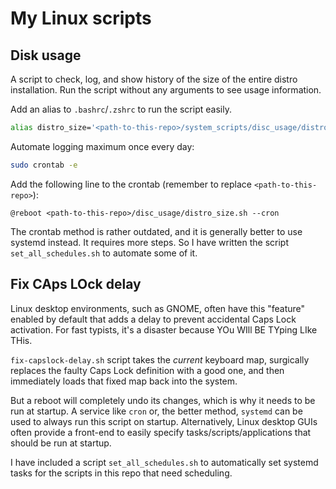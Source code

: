 # My Linux scripts

## Disk usage

A script to check, log, and show history of the size of the entire distro installation. Run the script without any arguments to see usage information.

Add an alias to `.bashrc`/`.zshrc` to run the script easily.

```bash
alias distro_size='<path-to-this-repo>/system_scripts/disc_usage/distro_size.sh'
```

Automate logging maximum once every day:

```bash
sudo crontab -e
```

Add the following line to the crontab (remember to replace `<path-to-this-repo>`):

```
@reboot <path-to-this-repo>/disc_usage/distro_size.sh --cron
```

The crontab method is rather outdated, and it is generally better to use systemd instead. It requires more steps. So I have written the script `set_all_schedules.sh` to automate some of it.

## Fix CAps LOck delay

Linux desktop environments, such as GNOME, often have this "feature" enabled by default that adds a delay to prevent accidental Caps Lock activation. For fast typists, it's a disaster because YOu WIll BE TYping LIke THis.

`fix-capslock-delay.sh` script takes the *current* keyboard map, surgically replaces the faulty Caps Lock definition with a good one, and then immediately loads that fixed map back into the system.

But a reboot will completely undo its changes, which is why it needs to be run at startup. A service like `cron` or, the better method, `systemd` can be used to always run this script on startup. Alternatively, Linux desktop GUIs often provide a front-end to easily specify tasks/scripts/applications that should be run at startup.

I have included a script `set_all_schedules.sh` to automatically set systemd tasks for the scripts in this repo that need scheduling.

